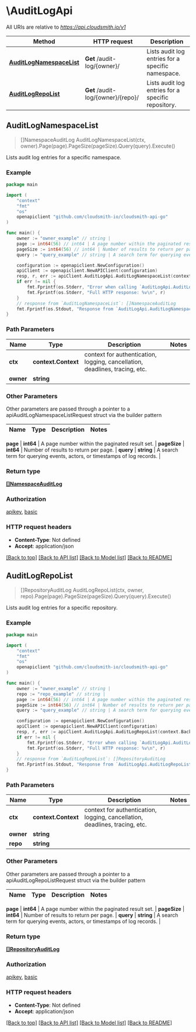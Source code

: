 # \AuditLogApi

All URIs are relative to *https://api.cloudsmith.io/v1*

Method | HTTP request | Description
------------- | ------------- | -------------
[**AuditLogNamespaceList**](AuditLogApi.md#AuditLogNamespaceList) | **Get** /audit-log/{owner}/ | Lists audit log entries for a specific namespace.
[**AuditLogRepoList**](AuditLogApi.md#AuditLogRepoList) | **Get** /audit-log/{owner}/{repo}/ | Lists audit log entries for a specific repository.



## AuditLogNamespaceList

> []NamespaceAuditLog AuditLogNamespaceList(ctx, owner).Page(page).PageSize(pageSize).Query(query).Execute()

Lists audit log entries for a specific namespace.



### Example

```go
package main

import (
    "context"
    "fmt"
    "os"
    openapiclient "github.com/cloudsmith-io/cloudsmith-api-go"
)

func main() {
    owner := "owner_example" // string | 
    page := int64(56) // int64 | A page number within the paginated result set. (optional)
    pageSize := int64(56) // int64 | Number of results to return per page. (optional)
    query := "query_example" // string | A search term for querying events, actors, or timestamps of log records. (optional)

    configuration := openapiclient.NewConfiguration()
    apiClient := openapiclient.NewAPIClient(configuration)
    resp, r, err := apiClient.AuditLogApi.AuditLogNamespaceList(context.Background(), owner).Page(page).PageSize(pageSize).Query(query).Execute()
    if err != nil {
        fmt.Fprintf(os.Stderr, "Error when calling `AuditLogApi.AuditLogNamespaceList``: %v\n", err)
        fmt.Fprintf(os.Stderr, "Full HTTP response: %v\n", r)
    }
    // response from `AuditLogNamespaceList`: []NamespaceAuditLog
    fmt.Fprintf(os.Stdout, "Response from `AuditLogApi.AuditLogNamespaceList`: %v\n", resp)
}
```

### Path Parameters


Name | Type | Description  | Notes
------------- | ------------- | ------------- | -------------
**ctx** | **context.Context** | context for authentication, logging, cancellation, deadlines, tracing, etc.
**owner** | **string** |  | 

### Other Parameters

Other parameters are passed through a pointer to a apiAuditLogNamespaceListRequest struct via the builder pattern


Name | Type | Description  | Notes
------------- | ------------- | ------------- | -------------

 **page** | **int64** | A page number within the paginated result set. | 
 **pageSize** | **int64** | Number of results to return per page. | 
 **query** | **string** | A search term for querying events, actors, or timestamps of log records. | 

### Return type

[**[]NamespaceAuditLog**](NamespaceAuditLog.md)

### Authorization

[apikey](../README.md#apikey), [basic](../README.md#basic)

### HTTP request headers

- **Content-Type**: Not defined
- **Accept**: application/json

[[Back to top]](#) [[Back to API list]](../README.md#documentation-for-api-endpoints)
[[Back to Model list]](../README.md#documentation-for-models)
[[Back to README]](../README.md)


## AuditLogRepoList

> []RepositoryAuditLog AuditLogRepoList(ctx, owner, repo).Page(page).PageSize(pageSize).Query(query).Execute()

Lists audit log entries for a specific repository.



### Example

```go
package main

import (
    "context"
    "fmt"
    "os"
    openapiclient "github.com/cloudsmith-io/cloudsmith-api-go"
)

func main() {
    owner := "owner_example" // string | 
    repo := "repo_example" // string | 
    page := int64(56) // int64 | A page number within the paginated result set. (optional)
    pageSize := int64(56) // int64 | Number of results to return per page. (optional)
    query := "query_example" // string | A search term for querying events, actors, or timestamps of log records. (optional)

    configuration := openapiclient.NewConfiguration()
    apiClient := openapiclient.NewAPIClient(configuration)
    resp, r, err := apiClient.AuditLogApi.AuditLogRepoList(context.Background(), owner, repo).Page(page).PageSize(pageSize).Query(query).Execute()
    if err != nil {
        fmt.Fprintf(os.Stderr, "Error when calling `AuditLogApi.AuditLogRepoList``: %v\n", err)
        fmt.Fprintf(os.Stderr, "Full HTTP response: %v\n", r)
    }
    // response from `AuditLogRepoList`: []RepositoryAuditLog
    fmt.Fprintf(os.Stdout, "Response from `AuditLogApi.AuditLogRepoList`: %v\n", resp)
}
```

### Path Parameters


Name | Type | Description  | Notes
------------- | ------------- | ------------- | -------------
**ctx** | **context.Context** | context for authentication, logging, cancellation, deadlines, tracing, etc.
**owner** | **string** |  | 
**repo** | **string** |  | 

### Other Parameters

Other parameters are passed through a pointer to a apiAuditLogRepoListRequest struct via the builder pattern


Name | Type | Description  | Notes
------------- | ------------- | ------------- | -------------


 **page** | **int64** | A page number within the paginated result set. | 
 **pageSize** | **int64** | Number of results to return per page. | 
 **query** | **string** | A search term for querying events, actors, or timestamps of log records. | 

### Return type

[**[]RepositoryAuditLog**](RepositoryAuditLog.md)

### Authorization

[apikey](../README.md#apikey), [basic](../README.md#basic)

### HTTP request headers

- **Content-Type**: Not defined
- **Accept**: application/json

[[Back to top]](#) [[Back to API list]](../README.md#documentation-for-api-endpoints)
[[Back to Model list]](../README.md#documentation-for-models)
[[Back to README]](../README.md)

